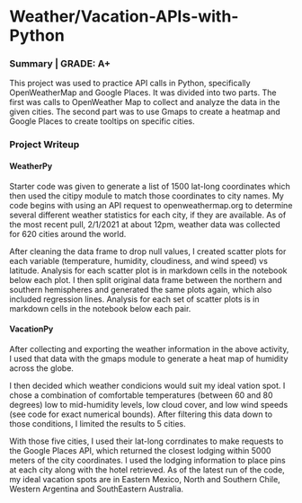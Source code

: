 # Weather/Vacation-APIs-with-Python

### Summary | GRADE: A+ 

This project was used to practice API calls in Python, specifically OpenWeatherMap and Google Places. It was divided into two parts. The first was calls to OpenWeather Map to collect and analyze the data in the given cities. The second part was to use Gmaps to create a heatmap and Google Places to create tooltips on specific cities. 

### Project Writeup

#### WeatherPy

Starter code was given to generate a list of 1500 lat-long coordinates which then used the citipy module to match those coordinates to city names. My code begins with using an API request to openweathermap.org to determine several different weather statistics for each city, if they are available. As of the most recent pull, 2/1/2021 at about 12pm, weather data was collected for 620 cities around the world. 

After cleaning the data frame to drop null values, I created scatter plots for each variable (temperature, humidity, cloudiness, and wind speed) vs latitude. Analysis for each scatter plot is in markdown cells in the notebook below each plot. I then split original data frame between the northern and southern hemispheres and generated the same plots again, which also included regression lines. Analysis for each set of scatter plots is in markdown cells in the notebook below each pair.

#### VacationPy

After collecting and exporting the weather information in the above activity, I used that data with the gmaps module to generate a heat map of humidity across the globe. 

I then decided which weather condicions would suit my ideal vation spot. I chose a combination of comfortable temperatures (between 60 and 80 degrees) low to mid-humidity levels, low cloud cover, and low wind speeds (see code for exact numerical bounds). After filtering this data down to those conditions, I limited the results to 5 cities.

With those five cities, I used their lat-long corrdinates to make requests to the Google Places API, which returned the closest lodging within 5000 meters of the city coordinates. I used the lodging information to place pins at each city along with the hotel retrieved. As of the latest run of the code, my ideal vacation spots are in Eastern Mexico, North and Southern Chile, Western Argentina and SouthEastern Australia. 
